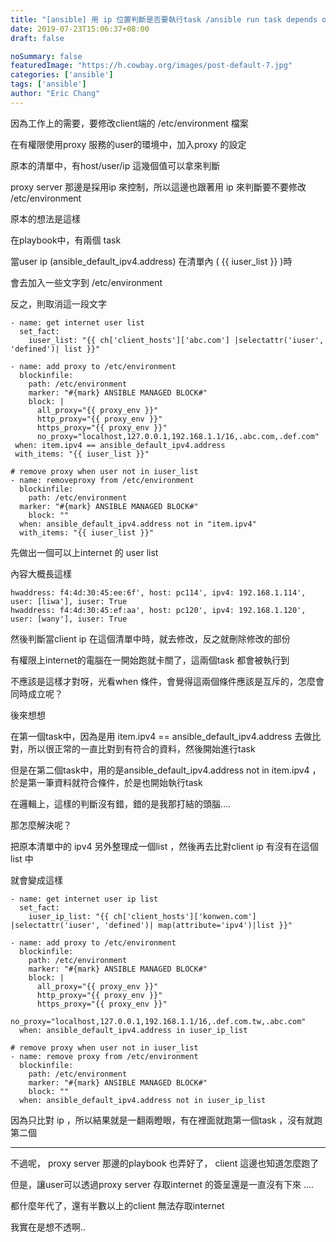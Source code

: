 ```yaml
---
title: "[ansible] 用 ip 位置判斷是否要執行task /ansible run task depends on ipaddr"
date: 2019-07-23T15:06:37+08:00
draft: false 

noSummary: false
featuredImage: "https://h.cowbay.org/images/post-default-7.jpg"
categories: ['ansible']
tags: ['ansible']
author: "Eric Chang"
---
```


因為工作上的需要，要修改client端的 /etc/environment 檔案

在有權限使用proxy 服務的user的環境中，加入proxy 的設定

原本的清單中，有host/user/ip 這幾個值可以拿來判斷

proxy server 那邊是採用ip 來控制，所以這邊也跟著用 ip 來判斷要不要修改 /etc/environment


<!--more-->
原本的想法是這樣

在playbook中，有兩個 task

當user ip (ansible_default_ipv4.address) 在清單內 ( {{ iuser_list }} )時

會去加入一些文字到 /etc/environment

反之，則取消這一段文字

```
- name: get internet user list
  set_fact:
    iuser_list: "{{ ch['client_hosts']['abc.com'] |selectattr('iuser', 'defined')| list }}"

- name: add proxy to /etc/environment
  blockinfile:
    path: /etc/environment
    marker: "#{mark} ANSIBLE MANAGED BLOCK#"
    block: |
      all_proxy="{{ proxy_env }}"
      http_proxy="{{ proxy_env }}"
      https_proxy="{{ proxy_env }}"
      no_proxy="localhost,127.0.0.1,192.168.1.1/16,.abc.com,.def.com"
 when: item.ipv4 == ansible_default_ipv4.address
 with_items: "{{ iuser_list }}"

# remove proxy when user not in iuser_list 
- name: removeproxy from /etc/environment
  blockinfile:
    path: /etc/environment
  marker: "#{mark} ANSIBLE MANAGED BLOCK#"
    block: ""
  when: ansible_default_ipv4.address not in "item.ipv4"
  with_items: "{{ iuser_list }}"
```

先做出一個可以上internet 的 user list

內容大概長這樣

```
hwaddress: f4:4d:30:45:ee:6f', host: pc114', ipv4: 192.168.1.114', user: [liwa'], iuser: True
hwaddress: f4:4d:30:45:ef:aa', host: pc120', ipv4: 192.168.1.120', user: [wany'], iuser: True
```

然後判斷當client ip 在這個清單中時，就去修改，反之就刪除修改的部份

有權限上internet的電腦在一開始跑就卡關了，這兩個task 都會被執行到

不應該是這樣才對呀，光看when 條件，會覺得這兩個條件應該是互斥的，怎麼會同時成立呢？

後來想想

在第一個task中，因為是用 item.ipv4 == ansible_default_ipv4.address 去做比對，所以很正常的一直比對到有符合的資料，然後開始進行task

但是在第二個task中，用的是ansible_default_ipv4.address not in item.ipv4 ，於是第一筆資料就符合條件，於是也開始執行task

在邏輯上，這樣的判斷沒有錯，錯的是我那打結的頭腦....

那怎麼解決呢？

把原本清單中的 ipv4 另外整理成一個list ，然後再去比對client ip  有沒有在這個list 中

就會變成這樣

```
- name: get internet user ip list
  set_fact:
    iuser_ip_list: "{{ ch['client_hosts']['konwen.com'] |selectattr('iuser', 'defined')| map(attribute='ipv4')|list }}"

- name: add proxy to /etc/environment
  blockinfile:
    path: /etc/environment
    marker: "#{mark} ANSIBLE MANAGED BLOCK#"
    block: |
      all_proxy="{{ proxy_env }}"
      http_proxy="{{ proxy_env }}"
      https_proxy="{{ proxy_env }}"
      no_proxy="localhost,127.0.0.1,192.168.1.1/16,.def.com.tw,.abc.com"
  when: ansible_default_ipv4.address in iuser_ip_list

# remove proxy when user not in iuser_list 
- name: remove proxy from /etc/environment
  blockinfile:
    path: /etc/environment
    marker: "#{mark} ANSIBLE MANAGED BLOCK#"
    block: ""
  when: ansible_default_ipv4.address not in iuser_ip_list
```

因為只比對 ip ，所以結果就是一翻兩瞪眼，有在裡面就跑第一個task ，沒有就跑第二個

------------------------------------------------------------------

不過呢， proxy server 那邊的playbook 也弄好了， client 這邊也知道怎麼跑了

但是，讓user可以透過proxy server 存取internet 的簽呈還是一直沒有下來 ....

都什麼年代了，還有半數以上的client 無法存取internet 

我實在是想不透啊..

